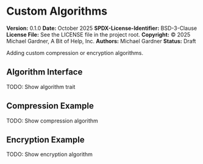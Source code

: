 # Custom Algorithms

**Version:** 0.1.0
**Date:** October 2025
**SPDX-License-Identifier:** BSD-3-Clause
**License File:** See the LICENSE file in the project root.
**Copyright:** © 2025 Michael Gardner, A Bit of Help, Inc.
**Authors:** Michael Gardner
**Status:** Draft

Adding custom compression or encryption algorithms.

## Algorithm Interface

TODO: Show algorithm trait

## Compression Example

TODO: Show compression algorithm

## Encryption Example

TODO: Show encryption algorithm

